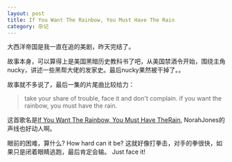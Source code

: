 ```yaml
---
layout: post
title: If You Want The Rainbow, You Must Have The Rain
category: 杂记
---
```


大西洋帝国是我一直在追的美剧，昨天完结了。

故事本身，可以算得上是美国黑暗历史教科书了吧，从美国禁酒令开始，围绕主角nucky，讲述一些黑帮大佬的发家史。最后nucky果然被干掉了。。

故事就不多说了，最后一集的片尾曲比较给力：

> take your share of trouble, face it and don't complain.
> if you want the rainbow, you must have the rain.

这首歌名是[If You Want The Rainbow, You Must Have TheRain](https://www.youtube.com/watch?v=lIiDK4GLPXw), NorahJones的声线也好动人啊。

眼前的困难，算什么? How hard can it be? 
这就好像打拳击，对手的拳很快，如果只是闭着眼睛逃跑，最后肯定会输。
Just face it!
